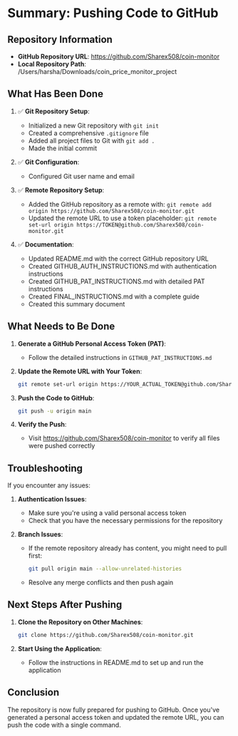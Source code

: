 # Summary: Pushing Code to GitHub

## Repository Information
- **GitHub Repository URL**: https://github.com/Sharex508/coin-monitor
- **Local Repository Path**: /Users/harsha/Downloads/coin_price_monitor_project

## What Has Been Done

1. ✅ **Git Repository Setup**:
   - Initialized a new Git repository with `git init`
   - Created a comprehensive `.gitignore` file
   - Added all project files to Git with `git add .`
   - Made the initial commit

2. ✅ **Git Configuration**:
   - Configured Git user name and email

3. ✅ **Remote Repository Setup**:
   - Added the GitHub repository as a remote with:
     `git remote add origin https://github.com/Sharex508/coin-monitor.git`
   - Updated the remote URL to use a token placeholder:
     `git remote set-url origin https://TOKEN@github.com/Sharex508/coin-monitor.git`

4. ✅ **Documentation**:
   - Updated README.md with the correct GitHub repository URL
   - Created GITHUB_AUTH_INSTRUCTIONS.md with authentication instructions
   - Created GITHUB_PAT_INSTRUCTIONS.md with detailed PAT instructions
   - Created FINAL_INSTRUCTIONS.md with a complete guide
   - Created this summary document

## What Needs to Be Done

1. **Generate a GitHub Personal Access Token (PAT)**:
   - Follow the detailed instructions in `GITHUB_PAT_INSTRUCTIONS.md`

2. **Update the Remote URL with Your Token**:
   ```bash
   git remote set-url origin https://YOUR_ACTUAL_TOKEN@github.com/Sharex508/coin-monitor.git
   ```

3. **Push the Code to GitHub**:
   ```bash
   git push -u origin main
   ```

4. **Verify the Push**:
   - Visit https://github.com/Sharex508/coin-monitor to verify all files were pushed correctly

## Troubleshooting

If you encounter any issues:

1. **Authentication Issues**:
   - Make sure you're using a valid personal access token
   - Check that you have the necessary permissions for the repository

2. **Branch Issues**:
   - If the remote repository already has content, you might need to pull first:
     ```bash
     git pull origin main --allow-unrelated-histories
     ```
   - Resolve any merge conflicts and then push again

## Next Steps After Pushing

1. **Clone the Repository on Other Machines**:
   ```bash
   git clone https://github.com/Sharex508/coin-monitor.git
   ```

2. **Start Using the Application**:
   - Follow the instructions in README.md to set up and run the application

## Conclusion

The repository is now fully prepared for pushing to GitHub. Once you've generated a personal access token and updated the remote URL, you can push the code with a single command.